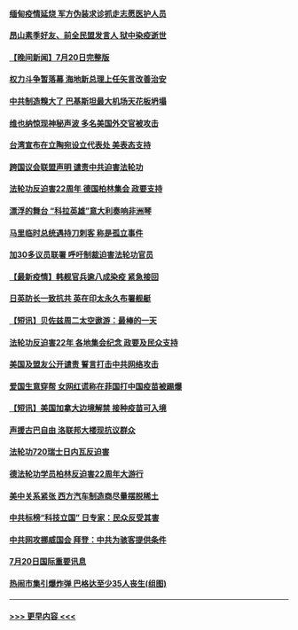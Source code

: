 #### [缅甸疫情延烧 军方伪装求诊抓走志愿医护人员](../pages/prog202/a103170511.md?t=07211551) 
#### [昂山素季好友、前全民盟发言人 狱中染疫逝世](../pages/prog202/a103170500.md?t=07211551) 
#### [【晚间新闻】7月20日完整版](../pages/prog202/a103170440.md?t=07211551) 
#### [权力斗争暂落幕 海地新总理上任矢言改善治安](../pages/prog202/a103170452.md?t=07211551) 
#### [中共制造糗大了 巴基斯坦最大机场天花板坍塌](../pages/prog202/a103169719.md?t=07211551) 
#### [维也纳惊现神秘声波 多名美国外交官被攻击](../pages/prog202/a103169362.md?t=07211551) 
#### [台湾宣布在立陶宛设立代表处  美表态支持](../pages/prog202/a103170265.md?t=07211551) 
#### [跨国议会联盟声明 谴责中共迫害法轮功](../pages/prog202/a103170199.md?t=07211551) 
#### [法轮功反迫害22周年  德国柏林集会  政要支持](../pages/prog202/a103170171.md?t=07211551) 
#### [漂浮的舞台 “科拉英雄”意大利奏响非洲琴](../pages/prog202/a103170173.md?t=07211551) 
#### [马里临时总统遇持刀刺客 称是孤立事件](../pages/prog202/a103170160.md?t=07211551) 
#### [加30多议员联署 呼吁制裁迫害法轮功官员](../pages/prog202/a103170145.md?t=07211551) 
#### [【最新疫情】韩舰官兵逾八成染疫 紧急接回](../pages/prog202/a103169963.md?t=07211551) 
#### [日英防长一致抗共 英在印太永久布署舰艇](../pages/prog202/a103169976.md?t=07211551) 
#### [【短讯】贝佐兹周二太空遨游：最棒的一天](../pages/prog202/a103169961.md?t=07211551) 
#### [法轮功反迫害22年 各地集会纪念 政要及民众支持](../pages/prog202/a103169974.md?t=07211551) 
#### [美国及盟友公开谴责 誓言打击中共网络攻击](../pages/prog202/a103169980.md?t=07211551) 
#### [爱国生意穿帮 女网红谎称在菲国打中国疫苗被踢爆](../pages/prog202/a103169927.md?t=07211551) 
#### [【短讯】美国加拿大边境解禁 接种疫苗可入境](../pages/prog202/a103169922.md?t=07211551) 
#### [声援古巴自由 洛联邦大楼现抗议群众](../pages/prog202/a103169901.md?t=07211551) 
#### [法轮功720瑞士日内瓦反迫害](../pages/prog202/a103169888.md?t=07211551) 
#### [德法轮功学员柏林反迫害22周年大游行](../pages/prog202/a103169882.md?t=07211551) 
#### [美中关系紧张 西方汽车制造商尽量摆脱稀土](../pages/prog202/a103169739.md?t=07211551) 
#### [中共标榜“科技立国” 日专家：民众反受其害](../pages/prog202/a103169674.md?t=07211551) 
#### [中共网攻挪威国会 拜登：中共为骇客提供条件](../pages/prog202/a103169670.md?t=07211551) 
#### [7月20日国际重要讯息](../pages/prog202/a103169666.md?t=07211551) 
#### [热闹市集引爆炸弹 巴格达至少35人丧生(组图)](../pages/prog202/a103169665.md?t=07211551) 

----
#### [ >>> 更早内容 <<< ](../indexes/prog202-earlier.md)
